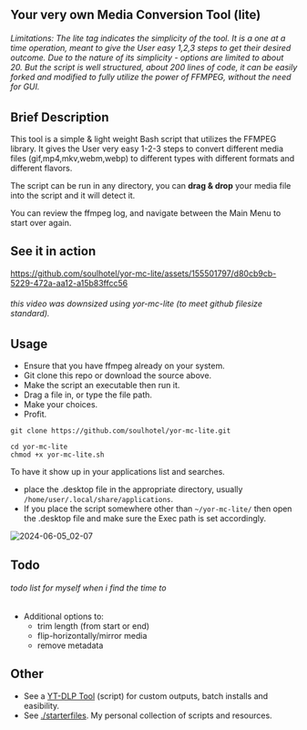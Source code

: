 ## Your very own Media Conversion Tool (lite)

###### Limitations: The *lite* tag indicates the simplicity of the tool. It is a one at a time operation, meant to give the User easy 1,2,3 steps to get their desired outcome. Due to the nature of its simplicity - options are limited to about 20. But the script is well structured, about 200 lines of code, it can be easily forked and modified to fully utilize the power of FFMPEG, without the need for GUI.

## Brief Description

This tool is a simple & light weight Bash script that utilizes the FFMPEG library. It gives the User very easy 1-2-3 steps to convert different media files (gif,mp4,mkv,webm,webp) to different types with different formats and different flavors.

The script can be run in any directory, you can **drag & drop** your media file into the script and it will detect it.

You can review the ffmpeg log, and navigate between the Main Menu to start over again.

## See it in action

https://github.com/soulhotel/yor-mc-lite/assets/155501797/d80cb9cb-5229-472a-aa12-a15b83ffcc56

###### this video was downsized using yor-mc-lite (to meet github filesize standard).

## Usage

- Ensure that you have ffmpeg already on your system.
- Git clone this repo or download the source above.
- Make the script an executable then run it.
- Drag a file in, or type the file path.
- Make your choices.
- Profit.

```
git clone https://github.com/soulhotel/yor-mc-lite.git
```
```
cd yor-mc-lite
chmod +x yor-mc-lite.sh
```

To have it show up in your applications list and searches.
- place the .desktop file in the appropriate directory, usually `/home/user/.local/share/applications`.
- If you place the script somewhere other than `~/yor-mc-lite/` then open the .desktop file and make sure the Exec path is set accordingly.

![2024-06-05_02-07](https://github.com/soulhotel/yor-mc-lite/assets/155501797/d94d9249-a6b7-4003-b7ca-e04adf440bd5)

## Todo

###### todo list for myself when i find the time to
- Additional options to:
  - trim length (from start or end)
  - flip-horizontally/mirror media
  - remove metadata


## Other

- See a [YT-DLP Tool](https://github.com/soulhotel/yor-ytdlp) (script) for custom outputs, batch installs and easibility.
- See [./starterfiles](https://github.com/soulhotel/starterfiles). My personal collection of scripts and resources.
